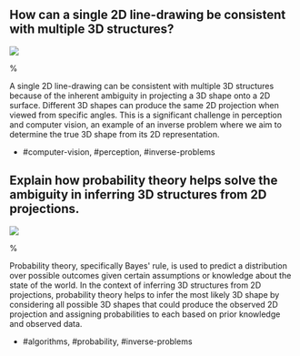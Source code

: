 ## How can a single 2D line-drawing be consistent with multiple 3D structures?

![](https://cdn.mathpix.com/cropped/2024_06_13_ab164e7d058b84145366g-1.jpg?height=387&width=250&top_left_y=202&top_left_x=872)

%

A single 2D line-drawing can be consistent with multiple 3D structures because of the inherent ambiguity in projecting a 3D shape onto a 2D surface. Different 3D shapes can produce the same 2D projection when viewed from specific angles. This is a significant challenge in perception and computer vision, an example of an inverse problem where we aim to determine the true 3D shape from its 2D representation.

- #computer-vision, #perception, #inverse-problems

## Explain how probability theory helps solve the ambiguity in inferring 3D structures from 2D projections.

![](https://cdn.mathpix.com/cropped/2024_06_13_ab164e7d058b84145366g-1.jpg?height=387&width=250&top_left_y=202&top_left_x=872)

%

Probability theory, specifically Bayes' rule, is used to predict a distribution over possible outcomes given certain assumptions or knowledge about the state of the world. In the context of inferring 3D structures from 2D projections, probability theory helps to infer the most likely 3D shape by considering all possible 3D shapes that could produce the observed 2D projection and assigning probabilities to each based on prior knowledge and observed data.

- #algorithms, #probability, #inverse-problems